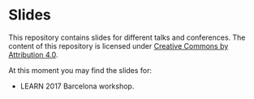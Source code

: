 # Slides

This repository contains slides for different talks and conferences. The content of this repository is licensed under [Creative Commons by Attribution 4.0](https://creativecommons.org/licenses/by/4.0/).

At this moment you may find the slides for:
  * LEARN 2017 Barcelona workshop.
